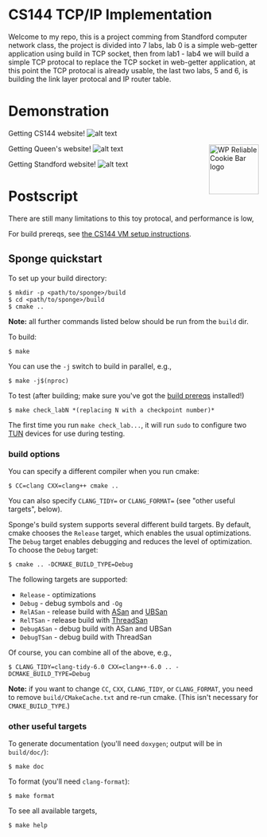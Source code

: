 



# CS144 TCP/IP Implementation
Welcome to my repo, this is a project comming from Standford computer network class, the project is divided into 7 labs, lab 0 is a simple web-getter application using build in TCP socket, then from lab1 - lab4 we will build a simple TCP protocal to replace the TCP socket in web-getter application, at this point the TCP protocal is already usable, the last two labs, 5 and 6, is building the link layer protocal and IP router table.

# Demonstration
Getting CS144 website!
![alt text](https://github.com/LuCC-que/TCP-implementation/tree/master/img/Capture1.PNG?raw=true)

Getting Queen's website!
<img alt="WP Reliable Cookie Bar logo" src="https://github.com/LuCC-que/TCP-implementation/tree/master/img/Capture2.PNG?raw=true" height="100" width="100" align="right">
![alt text](https://github.com/LuCC-que/TCP-implementation/tree/master/img/Capture2.PNG?raw=true)

Getting Standford website!
![alt text](https://github.com/LuCC-que/TCP-implementation/tree/master/img/Capture3.PNG?raw=true)

# Postscript
There are still many limitations to this toy protocal, and performance is low, 




For build prereqs, see [the CS144 VM setup instructions](https://web.stanford.edu/class/cs144/vm_howto).

## Sponge quickstart

To set up your build directory:

	$ mkdir -p <path/to/sponge>/build
	$ cd <path/to/sponge>/build
	$ cmake ..

**Note:** all further commands listed below should be run from the `build` dir.

To build:

    $ make

You can use the `-j` switch to build in parallel, e.g.,

    $ make -j$(nproc)

To test (after building; make sure you've got the [build prereqs](https://web.stanford.edu/class/cs144/vm_howto) installed!)

    $ make check_labN *(replacing N with a checkpoint number)*

The first time you run `make check_lab...`, it will run `sudo` to configure two
[TUN](https://www.kernel.org/doc/Documentation/networking/tuntap.txt) devices for use during
testing.

### build options

You can specify a different compiler when you run cmake:

    $ CC=clang CXX=clang++ cmake ..

You can also specify `CLANG_TIDY=` or `CLANG_FORMAT=` (see "other useful targets", below).

Sponge's build system supports several different build targets. By default, cmake chooses the `Release`
target, which enables the usual optimizations. The `Debug` target enables debugging and reduces the
level of optimization. To choose the `Debug` target:

    $ cmake .. -DCMAKE_BUILD_TYPE=Debug

The following targets are supported:

- `Release` - optimizations
- `Debug` - debug symbols and `-Og`
- `RelASan` - release build with [ASan](https://en.wikipedia.org/wiki/AddressSanitizer) and
  [UBSan](https://developers.redhat.com/blog/2014/10/16/gcc-undefined-behavior-sanitizer-ubsan/)
- `RelTSan` - release build with
  [ThreadSan](https://developer.mozilla.org/en-US/docs/Mozilla/Projects/Thread_Sanitizer)
- `DebugASan` - debug build with ASan and UBSan
- `DebugTSan` - debug build with ThreadSan

Of course, you can combine all of the above, e.g.,

    $ CLANG_TIDY=clang-tidy-6.0 CXX=clang++-6.0 .. -DCMAKE_BUILD_TYPE=Debug

**Note:** if you want to change `CC`, `CXX`, `CLANG_TIDY`, or `CLANG_FORMAT`, you need to remove
`build/CMakeCache.txt` and re-run cmake. (This isn't necessary for `CMAKE_BUILD_TYPE`.)

### other useful targets

To generate documentation (you'll need `doxygen`; output will be in `build/doc/`):

    $ make doc

To format (you'll need `clang-format`):

    $ make format

To see all available targets,

    $ make help
